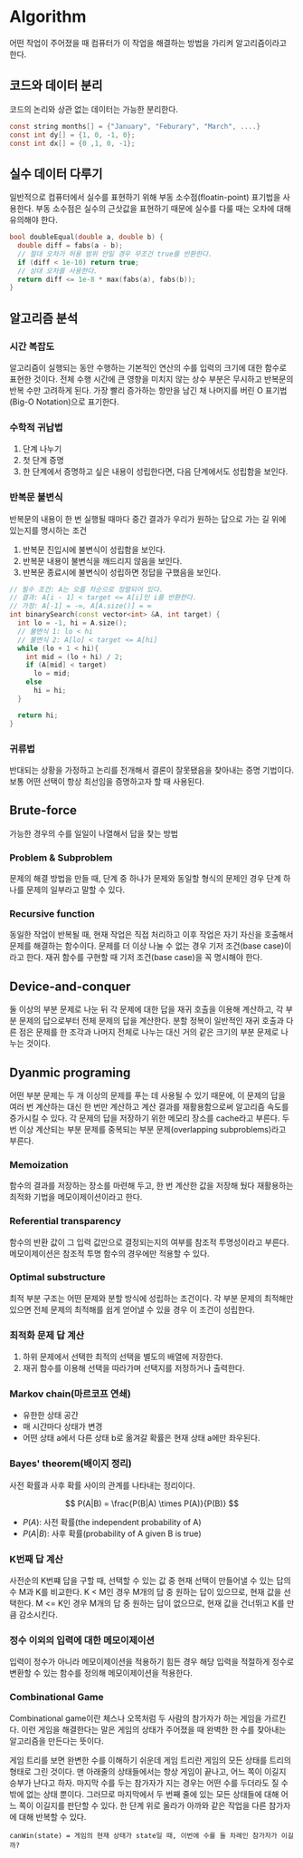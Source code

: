# Algorithm

어떤 작업이 주어졌을 때 컴퓨터가 이 작업을 해결하는 방법을 가리켜 알고리즘이라고 한다.

## 코드와 데이터 분리

코드의 논리와 상관 없는 데이터는 가능한 분리한다.

```C
const string months[] = {"January", "Feburary", "March", ....}
const int dy[] = {1, 0, -1, 0};
const int dx[] = {0 ,1, 0, -1};
```

## 실수 데이터 다루기

일반적으로 컴퓨터에서 실수를 표현하기 위해 부동 소수점(floatin-point) 표기법을 사용한다.
부동 소수점은 실수의 근삿값을 표현하기 때문에 실수를 다룰 때는 오차에 대해 유의해야 한다.

```C++
bool doubleEqual(double a, double b) {
  double diff = fabs(a - b);
  // 절대 오차가 허용 범위 안일 경우 무조건 true를 반환한다.
  if (diff < 1e-10) return true;
  // 상대 오차를 사용한다.
  return diff <= 1e-8 * max(fabs(a), fabs(b));
}
```

## 알고리즘 분석

### 시간 복잡도

알고리즘이 실행되는 동안 수행하는 기본적인 연산의 수를 입력의 크기에 대한 함수로 표현한 것이다.
전체 수행 시간에 큰 영향을 미치지 않는 상수 부분은 무시하고 반복문의 반복 수만 고려하게 된다.
가장 빨리 증가하는 항만을 남긴 채 나머지를 버린 O 표기법(Big-O Notation)으로 표기한다.

### 수학적 귀납법

1. 단계 나누기
2. 첫 단계 증명
3. 한 단계에서 증명하고 싶은 내용이 성립한다면, 다음 단계에서도 성립함을 보인다.

### 반복문 불변식

반복문의 내용이 한 번 실행될 때마다 중간 결과가 우리가 원하는 답으로 가는 길 위에 있는지를 명시하는 조건

1. 반복문 진입시에 불변식이 성립함을 보인다.
2. 반복문 내용이 불변식을 깨드리지 않음을 보인다.
3. 반복문 종료시에 불변식이 성립하면 정답을 구했음을 보인다.

```C++
// 필수 조건: A는 오름 차순으로 정렬되어 있다.
// 결과: A[i - 1] < target <= A[i]인 i를 반환한다.
// 가정: A[-1] = -∞, A[A.size()] = ∞
int binarySearch(const vector<int> &A, int target) {
  int lo = -1, hi = A.size();
  // 불변식 1: lo < hi
  // 불변식 2: A[lo] < target <= A[hi]
  while (lo + 1 < hi){
    int mid = (lo + hi) / 2;
    if (A[mid] < target)
      lo = mid;
    else
      hi = hi;
  }

  return hi;
}
```

### 귀류법

반대되는 상황을 가정하고 논리를 전개해서 결론이 잘못됐음을 찾아내는 증명 기법이다.
보통 어떤 선택이 항상 최선임을 증명하고자 할 때 사용된다.

## Brute-force

가능한 경우의 수를 일일이 나열해서 답을 찾는 방법

### Problem & Subproblem

문제의 해결 방법을 만들 때, 단계 중 하나가 문제와 동일할 형식의 문제인 경우 단계 하나를 문제의 일부라고 말할 수 있다.

### Recursive function

동일한 작업이 반복될 때, 현재 작업은 직접 처리하고 이후 작업은 자기 자신을 호출해서 문제를 해결하는 함수이다.
문제를 더 이상 나눌 수 없는 경우 기저 조건(base case)이라고 한다.
재귀 함수를 구현할 때 기저 조건(base case)을 꼭 명시해야 한다.

## Device-and-conquer

둘 이상의 부분 문제로 나눈 뒤 각 문제에 대한 답을 재귀 호출을 이용해 계산하고, 각 부분 문제의 답으로부터 전체 문제의 답을 계산한다.
분할 정복이 일반적인 재귀 호출과 다른 점은 문제를 한 조각과 나머지 전체로 나누는 대신 거의 같은 크기의 부분 문제로 나누는 것이다.

## Dyanmic programing

어떤 부분 문제는 두 개 이상의 문제를 푸는 데 사용될 수 있기 때문에, 이 문제의 답을 여러 번 계산하는 대신 한 번만 계산하고 계산 결과를 재활용함으로써 알고리즘 속도를 증가시킬 수 있다.
각 문제의 답을 저장하기 위한 메모리 장소를 cache라고 부른다.
두 번 이상 계산되는 부분 문제를 중복되는 부분 문제(overlapping subproblems)라고 부른다.

### Memoization

함수의 결과를 저장하는 장소를 마련해 두고, 한 번 계산한 값을 저장해 뒀다 재활용하는 최적화 기법을 메모이제이션이라고 한다.

### Referential transparency

함수의 반환 값이 그 입력 값만으로 결정되는지의 여부를 참조적 투명성이라고 부른다.
메모이제이션은 참조적 투명 함수의 경우에만 적용할 수 있다.

### Optimal substructure

최적 부분 구조는 어떤 문제와 분할 방식에 성립하는 조건이다.
각 부분 문제의 최적해만 있으면 전체 문제의 최적해를 쉽게 얻어낼 수 있을 경우 이 조건이 성립한다.

### 최적화 문제 답 계산

1. 하위 문제에서 선택한 최적의 선택을 별도의 배열에 저장한다.
2. 재귀 함수를 이용해 선택을 따라가며 선택지를 저정하거나 출력한다.

### Markov chain(마르코프 연쇄)

- 유한한 상태 공간
- 매 시간마다 상태가 변경
- 어떤 상태 a에서 다른 상태 b로 옮겨갈 확률은 현재 상태 a에만 좌우된다.

### Bayes' theorem(배이지 정리)

사전 확률과 사후 확률 사이의 관계를 나타내는 정리이다.

$$
P(A|B) = \frac{P(B|A) \times P(A)}{P(B)}
$$

- $P(A)$: 사전 확률(the independent probability of A)
- $P(A|B)$: 사후 확률(probability of A given B is true)

### K번째 답 계산

사전순의 K번쨰 답을 구할 때, 선택할 수 있는 값 중 현재 선택이 만들어낼 수 있는 답의 수 M과 K를 비교한다.
K < M인 경우 M개의 답 중 원하는 답이 있으므로, 현재 값을 선택한다.
M <= K인 경우 M개의 답 중 원하는 답이 없으므로, 현재 값을 건너뛰고 K를 만큼 감소시킨다.

### 정수 이외의 입력에 대한 메모이제이션

입력이 정수가 아니라 메모이제이션을 적용하기 힘든 경우 해당 입력을 적절하게 정수로 변환할 수 있는 함수를 정의해 메모이제이션을 적용한다.

### Combinational Game

Combinational game이란 체스나 오목처럼 두 사람의 참가자가 하는 게임을 가르킨다.
이런 게임을 해결한다는 말은 게임의 상태가 주어졌을 때 완벽한 한 수를 찾아내는 알고리즘을 만든다는 뜻이다.

게임 트리를 보면 완변한 수를 이해하기 쉬운데 게임 트리란 게임의 모든 상태를 트리의 형태로 그린 것이다.
맨 아래줄의 상태들에서는 항상 게임이 끝나고, 어느 쪽이 이길지 승부가 난다고 하자.
마지막 수를 두는 참가자가 지는 경우는 어떤 수를 두더라도 질 수밖에 없는 상태 뿐이다.
그러므로 마지막에서 두 번째 줄에 있는 모든 상태들에 대해 어느 쪽이 이길지를 판단할 수 있다.
한 단계 위로 올라가 아까와 같은 작업을 다른 참가자에 대해 반복할 수 있다.

```pseudocode
canWin(state) = 게임의 현재 상태가 state일 때, 이번에 수를 둘 차례인 참가자가 이길까?
```
